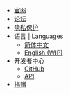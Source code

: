 * [官网](https://www.mcshiyi.com ':target=_blank')  
* [论坛](https://bbs.mcshiyi.com ':target=_blank')
* [隐私保护](/zh-CN/privacy/privacy.md)
* 语言 | Languages
    * [简体中文](/)
    * [English (WIP)](/en-US/)
* 开发者中心
    * [GitHub](https://github.com/TimoryGroup ':target=_blank')
    * [API](/zh-CN/dev/api.md)
* [捐赠](https://www.mcshiyi.com/donateserver.html ':target=_blank')
